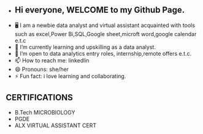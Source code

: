 - ## Hi everyone, WELCOME to my Github Page.
- 🖥️ I am a newbie data analyst and virtual assistant acquainted with tools such as
      excel,Power Bi,SQL,Google sheet,microft word,google calendar e.t.c
- 🌱 I’m currently learning and upskilling as a data analyst.
- 💞️ I’m open to data analytics entry roles, internship,remote offers e.t.c.
- 📫 How to reach me: linkedlin
- 😄 Pronouns: she/her
- ⚡ Fun fact: i love learning and collaborating.

## CERTIFICATIONS
- B.Tech MICROBIOLOGY
- PGDE 
- ALX VIRTUAL ASSISTANT CERT




<!---
CyberTees/CyberTees is a ✨ special ✨ repository because its `README.md` (this file) appears on your GitHub profile.
You can click the Preview link to take a look at your changes.
--->
